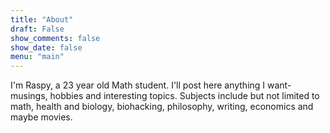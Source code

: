 ```yaml
---
title: "About"
draft: False
show_comments: false
show_date: false
menu: "main"
---
```


I'm Raspy, a 23 year old Math student. I'll post here anything I want- musings, hobbies and interesting topics. 
Subjects include but not limited to math, health and biology, biohacking, philosophy, writing, economics and maybe movies. 
